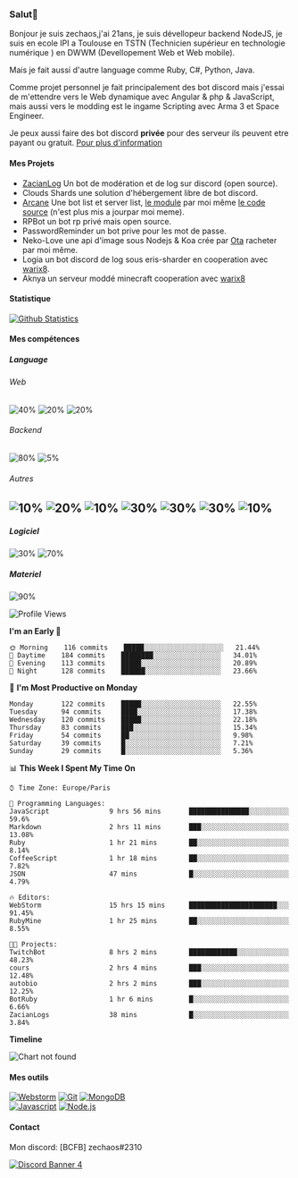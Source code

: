 ### Salut👋 

Bonjour je suis zechaos,j'ai 21ans, je suis dévellopeur backend NodeJS, je suis en ecole IPI a Toulouse en TSTN (Technicien supérieur en technologie numérique ) en DWWM (Devellopement Web et Web mobile).

Mais je fait aussi d'autre language comme Ruby, C#, Python, Java.

Comme projet personnel je fait principalement des bot discord mais j'essai de m'ettendre vers le Web dynamique avec Angular & php & JavaScript, mais aussi vers le modding est le ingame Scripting avec Arma 3 et Space Engineer.

Je peux aussi faire des bot discord **privée** pour des serveur ils peuvent etre payant ou gratuit. [Pour plus d'information](https://github.com/zechaos031/zechaos031/blob/master/info/CustomBot.md)

#### Mes Projets
  - [ZacianLog](https://github.com/zechaos031/ZacianLogs) Un bot de modération et de log sur discord (open source).
  - Clouds Shards une solution d'hébergement libre de bot discord.
  - [Arcane](https://arcane-center.xyz/) Une bot list et server list, [le module](https://www.npmjs.com/package/abcapi) par moi même [le code source](https://github.com/Arcane-Bot-Center/abcAPI) (n'est plus mis a jourpar moi meme).
  - RPBot un bot rp privé mais open source.
  - PasswordReminder un bot prive pour les mot de passe.
  - Neko-Love une api d'image sous Nodejs & Koa crée par [Ota](https://github.com/Steven-Debande) racheter par moi même.
  - Logia un bot discord de log sous eris-sharder en cooperation avec [warix8](https://github.com/warix8).
  - Aknya un serveur moddé minecraft cooperation avec [warix8](https://github.com/warix8)

#### Statistique


[![Github Statistics](https://github-readme-stats.vercel.app/api?username=zechaos031&theme=radical)](https://github.com/anuraghazra/github-readme-stats)


#### Mes compétences

##### Language
###### Web
![40%](https://progress-bar.dev/40?title=JavaScript) ![20%](https://progress-bar.dev/20?title=HTML) ![20%](https://progress-bar.dev/20?title=CSS)

###### Backend
![80%](https://progress-bar.dev/80?title=NodeJS) ![5%](https://progress-bar.dev/5?title=PHP) 




###### Autres
![10%](https://progress-bar.dev/10?title=Ruby) ![20%](https://progress-bar.dev/20?title=Python) ![10%](https://progress-bar.dev/10?title=C\#) ![30%](https://progress-bar.dev/30?title=TypeScript) ![30%](https://progress-bar.dev/30?title=Deno) ![30%](https://progress-bar.dev/30?title=CoffeeScript) ![10%](https://progress-bar.dev/10?title=Lua)
--

##### Logiciel

![30%](https://progress-bar.dev/30?title=Linux) ![70%](https://progress-bar.dev/70?title=Windows)

##### Materiel

![90%](https://progress-bar.dev/90?title=Hardware)


<!--START_SECTION:waka-->
![Profile Views](http://img.shields.io/badge/Profile%20Views-35-blue)

**I'm an Early 🐤** 

```text
🌞 Morning    116 commits    █████░░░░░░░░░░░░░░░░░░░░   21.44% 
🌆 Daytime    184 commits    ████████░░░░░░░░░░░░░░░░░   34.01% 
🌃 Evening    113 commits    █████░░░░░░░░░░░░░░░░░░░░   20.89% 
🌙 Night      128 commits    ██████░░░░░░░░░░░░░░░░░░░   23.66%

```
📅 **I'm Most Productive on Monday** 

```text
Monday       122 commits    █████░░░░░░░░░░░░░░░░░░░░   22.55% 
Tuesday      94 commits     ████░░░░░░░░░░░░░░░░░░░░░   17.38% 
Wednesday    120 commits    █████░░░░░░░░░░░░░░░░░░░░   22.18% 
Thursday     83 commits     ███░░░░░░░░░░░░░░░░░░░░░░   15.34% 
Friday       54 commits     ██░░░░░░░░░░░░░░░░░░░░░░░   9.98% 
Saturday     39 commits     █░░░░░░░░░░░░░░░░░░░░░░░░   7.21% 
Sunday       29 commits     █░░░░░░░░░░░░░░░░░░░░░░░░   5.36%

```


📊 **This Week I Spent My Time On** 

```text
⌚︎ Time Zone: Europe/Paris

💬 Programming Languages: 
JavaScript               9 hrs 56 mins       ███████████████░░░░░░░░░░   59.6% 
Markdown                 2 hrs 11 mins       ███░░░░░░░░░░░░░░░░░░░░░░   13.08% 
Ruby                     1 hr 21 mins        ██░░░░░░░░░░░░░░░░░░░░░░░   8.14% 
CoffeeScript             1 hr 18 mins        ██░░░░░░░░░░░░░░░░░░░░░░░   7.82% 
JSON                     47 mins             █░░░░░░░░░░░░░░░░░░░░░░░░   4.79%

🔥 Editors: 
WebStorm                 15 hrs 15 mins      ██████████████████████░░░   91.45% 
RubyMine                 1 hr 25 mins        ██░░░░░░░░░░░░░░░░░░░░░░░   8.55%

🐱‍💻 Projects: 
TwitchBot                8 hrs 2 mins        ████████████░░░░░░░░░░░░░   48.23% 
cours                    2 hrs 4 mins        ███░░░░░░░░░░░░░░░░░░░░░░   12.48% 
autobio                  2 hrs 2 mins        ███░░░░░░░░░░░░░░░░░░░░░░   12.25% 
BotRuby                  1 hr 6 mins         █░░░░░░░░░░░░░░░░░░░░░░░░   6.66% 
ZacianLogs               38 mins             █░░░░░░░░░░░░░░░░░░░░░░░░   3.84%

```

**Timeline**

![Chart not found](https://github.com/zechaos031/zechaos031/blob/master/charts/bar_graph.png) 


<!--END_SECTION:waka-->

#### Mes outils
[![Webstorm](https://img.shields.io/badge/Webstrom-007acc?style=for-the-badge&logo=JetBrains&logoColor=white)](https://www.jetbrains.com/)
[![Git](https://img.shields.io/badge/Git-f05032?style=for-the-badge&logo=git&logoColor=white)](https://git-scm.com/)
[![MongoDB](https://img.shields.io/badge/MongoDB-47a248?style=for-the-badge&logo=mongodb&logoColor=white)](https://www.mongodb.com/)    
[![Javascript](https://img.shields.io/badge/Javascript-f7df1e?style=for-the-badge&logo=javascript&logoColor=white)](https://developer.mozilla.org/en-US/docs/Web/JavaScript)
[![Node.js](https://img.shields.io/badge/Node.js-339933?style=for-the-badge&logo=node.js&logoColor=white)](https://nodejs.org/en/)

#### Contact
Mon discord: [BCFB] zechaos#2310

[![Discord Banner 4](https://discordapp.com/api/guilds/666062901072887819/widget.png?style=banner4)](https://discordapp.com/invite/gTE6dyY)
